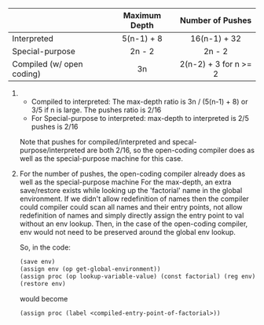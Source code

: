 |                           | Maximum Depth |    Number of Pushes   |
|---------------------------|:-------------:|:---------------------:|
| Interpreted               |   5(n-1) + 8  |      16(n-1) + 32     |
| Special-purpose           |     2n - 2    |         2n - 2        |
| Compiled (w/ open coding) |       3n      | 2(n-2) + 3 for n >= 2 |

1. * Compiled to interpreted:
     The max-depth ratio is 3n / (5(n-1) + 8) or 3/5 if n is large.
     The pushes ratio is 2/16
   * For Special-purpose to interpreted:
     max-depth to interpreted is 2/5
     pushes is 2/16

   Note that pushes for compiled/interpreted and specal-purpose/interpreted are both 2/16, so the open-coding compiler does
   as well as the special-purpose machine for this case.
2. For the number of pushes, the open-coding compiler already does as well as the special-purpose machine
   For the max-depth, an extra save/restore exists while looking up the 'factorial' name in the global environment.
   If we didn't allow redefinition of names then the compiler could compiler could scan all names and their
   entry points, not allow redefinition of names and simply directly assign the entry point to val without an env lookup.
   Then, in the case of the open-coding compiler, env would not need to be preserved around the global env lookup.

   So, in the code:

   ```lisp
   (save env)
   (assign env (op get-global-environment))
   (assign proc (op lookup-variable-value) (const factorial) (reg env))
   (restore env)
   ```

   would become
   ```lisp
   (assign proc (label <compiled-entry-point-of-factorial>))
   ```


